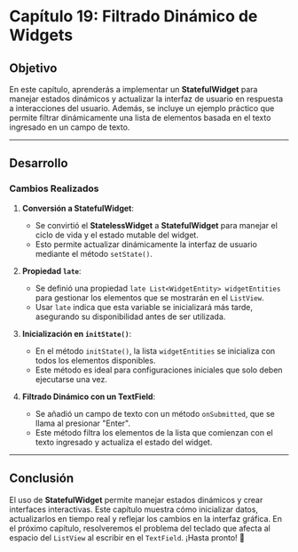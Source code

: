 # Capítulo 19: Filtrado Dinámico de Widgets

## Objetivo

En este capítulo, aprenderás a implementar un **StatefulWidget** para manejar estados dinámicos y actualizar la interfaz de usuario en respuesta a interacciones del usuario. Además, se incluye un ejemplo práctico que permite filtrar dinámicamente una lista de elementos basada en el texto ingresado en un campo de texto.

---

## Desarrollo

### Cambios Realizados

1. **Conversión a StatefulWidget**:
   - Se convirtió el **StatelessWidget** a **StatefulWidget** para manejar el ciclo de vida y el estado mutable del widget.
   - Esto permite actualizar dinámicamente la interfaz de usuario mediante el método `setState()`.

2. **Propiedad `late`**:
   - Se definió una propiedad `late List<WidgetEntity> widgetEntities` para gestionar los elementos que se mostrarán en el `ListView`.
   - Usar `late` indica que esta variable se inicializará más tarde, asegurando su disponibilidad antes de ser utilizada.

3. **Inicialización en `initState()`**:
   - En el método `initState()`, la lista `widgetEntities` se inicializa con todos los elementos disponibles.
   - Este método es ideal para configuraciones iniciales que solo deben ejecutarse una vez.

4. **Filtrado Dinámico con un TextField**:
   - Se añadió un campo de texto con un método `onSubmitted`, que se llama al presionar "Enter".
   - Este método filtra los elementos de la lista que comienzan con el texto ingresado y actualiza el estado del widget.

---

## Conclusión

El uso de **StatefulWidget** permite manejar estados dinámicos y crear interfaces interactivas. Este capítulo muestra cómo inicializar datos, actualizarlos en tiempo real y reflejar los cambios en la interfaz gráfica. En el próximo capítulo, resolveremos el problema del teclado que afecta al espacio del `ListView` al escribir en el `TextField`. ¡Hasta pronto! 🚀
